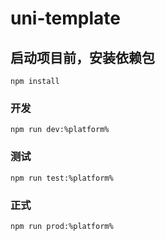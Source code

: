 # uni-template

## 启动项目前，安装依赖包
```
npm install
```

### 开发
```
npm run dev:%platform%
```

### 测试
```
npm run test:%platform%
```

### 正式
```
npm run prod:%platform%
```